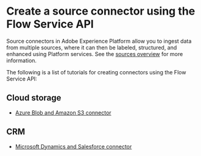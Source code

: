 # Create a source connector using the Flow Service API

Source connectors in Adobe Experience Platform allow you to ingest data from multiple sources, where it can then be labeled, structured, and enhanced using Platform services. See the [sources overview](../../technical_overview/acp_connectors_overview/acp-connectors-overview.md) for more information.

The following is a list of tutorials for creating connectors using the Flow Service API:

## Cloud storage

-   [Azure Blob and Amazon S3 connector](./blob-s3-api-tutorial.md)

## CRM

-   [Microsoft Dynamics and Salesforce connector](./dynamics-salesforce-api-tutorial.md)